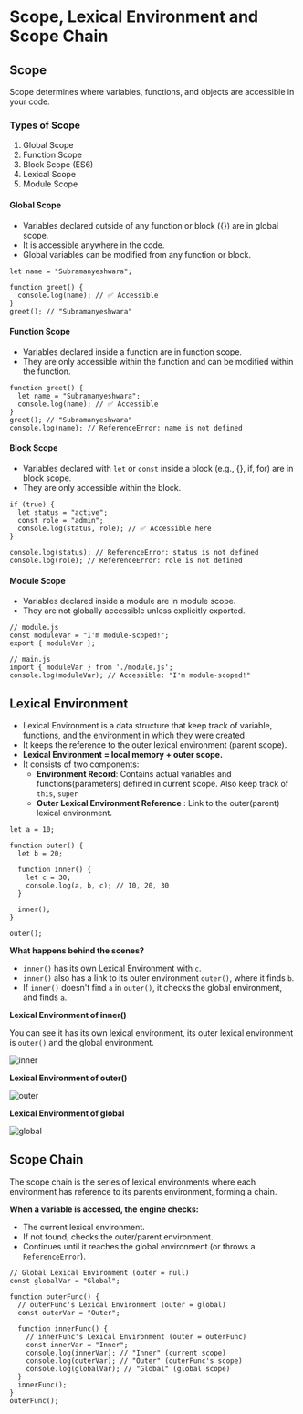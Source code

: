 # Scope, Lexical Environment and Scope Chain

## Scope

Scope determines where variables, functions, and objects are accessible in your code.

### Types of Scope

1. Global Scope
2. Function Scope
3. Block Scope (ES6)
4. Lexical Scope
5. Module Scope

#### Global Scope

- Variables declared outside of any function or block ({}) are in global scope.
- It is accessible anywhere in the code.
- Global variables can be modified from any function or block.

```JS
let name = "Subramanyeshwara";

function greet() {
  console.log(name); // ✅ Accessible
}
greet(); // "Subramanyeshwara"
```

#### Function Scope

- Variables declared inside a function are in function scope.
- They are only accessible within the function and can be modified within the function.

```JS
function greet() {
  let name = "Subramanyeshwara";
  console.log(name); // ✅ Accessible
}
greet(); // "Subramanyeshwara"
console.log(name); // ReferenceError: name is not defined
```

#### Block Scope

- Variables declared with `let` or `const` inside a block (e.g., {}, if, for) are in block scope.
- They are only accessible within the block.

```JS
if (true) {
  let status = "active";
  const role = "admin";
  console.log(status, role); // ✅ Accessible here
}

console.log(status); // ReferenceError: status is not defined
console.log(role); // ReferenceError: role is not defined
```

#### Module Scope

- Variables declared inside a module are in module scope.
- They are not globally accessible unless explicitly exported.

```JS
// module.js
const moduleVar = "I'm module-scoped!";
export { moduleVar };
```

```JS
// main.js
import { moduleVar } from './module.js';
console.log(moduleVar); // Accessible: "I'm module-scoped!"
```

## Lexical Environment

- Lexical Environment is a data structure that keep track of variable, functions, and the environment in which they were created
- It keeps the reference to the outer lexical environment (parent scope).
- **Lexical Environment = local memory + outer scope.**
- It consists of two components:
  - **Environment Record**: Contains actual variables and functions(parameters) defined in current scope. Also keep track of `this`, `super`
  - **Outer Lexical Environment Reference** : Link to the outer(parent) lexical environment.

```JS
let a = 10;

function outer() {
  let b = 20;

  function inner() {
    let c = 30;
    console.log(a, b, c); // 10, 20, 30
  }

  inner();
}

outer();
```

**What happens behind the scenes?**

- `inner()` has its own Lexical Environment with `c`.
- `inner()` also has a link to its outer environment `outer()`, where it finds `b`.
- If `inner()` doesn't find `a` in `outer()`, it checks the global environment, and finds `a`.

**Lexical Environment of inner()**

You can see it has its own lexical environment, its outer lexical environment is `outer()` and the global environment.

![inner](inner.png)

**Lexical Environment of outer()**

![outer](outer.png)

**Lexical Environment of global**

![global](global.png)

## Scope Chain

The scope chain is the series of lexical environments where each environment has reference to its parents environment, forming a chain.

**When a variable is accessed, the engine checks:**

- The current lexical environment.
- If not found, checks the outer/parent environment.
- Continues until it reaches the global environment (or throws a `ReferenceError`).

```JS
// Global Lexical Environment (outer = null)
const globalVar = "Global";

function outerFunc() {
  // outerFunc's Lexical Environment (outer = global)
  const outerVar = "Outer";

  function innerFunc() {
    // innerFunc's Lexical Environment (outer = outerFunc)
    const innerVar = "Inner";
    console.log(innerVar); // "Inner" (current scope)
    console.log(outerVar); // "Outer" (outerFunc's scope)
    console.log(globalVar); // "Global" (global scope)
  }
  innerFunc();
}
outerFunc();
```
